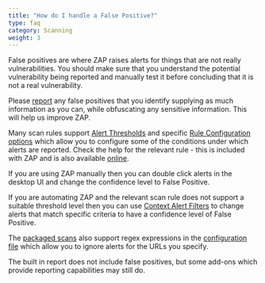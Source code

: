 ```yaml
---
title: "How do I handle a False Positive?"
type: faq
category: Scanning
weight: 3
---
```


False positives are where ZAP raises alerts for things that are not really vulnerabilities.
You should make sure that you understand the potential vulnerability being reported and manually test it before concluding that it is not a real vulnerability.

Please [report](https://github.com/zaproxy/zaproxy/issues/new?labels=bug&template=Bug_report.md) any false positives that you identify supplying as much information as you can, while obfuscating any sensitive information. This will help us improve ZAP.

Many scan rules support [Alert Thresholds](/docs/desktop/ui/dialogs/scanpolicy/#threshold) and specific [Rule Configuration options](/docs/desktop/ui/dialogs/options/ruleconfig/) which allow you to configure some of the conditions under which alerts are reported. Check the help for the relevant rule - this is included with ZAP and is also available [online](/docs/desktop/addons/).

If you are using ZAP manually then you can double click alerts in the desktop UI and change the confidence level to False Positive.

If you are automating ZAP and the relevant scan rule does not support a suitable threshold level then you can use [Context Alert Filters](https://github.com/zaproxy/zap-extensions/wiki/HelpAddonsAlertFiltersAlertFilter) to change alerts that match specific criteria to have a confidence level of False Positive.

The [packaged scans](https://github.com/zaproxy/zaproxy/wiki/Packaged-Scans) also support regex expressions in the [configuration file](https://github.com/zaproxy/zaproxy/wiki/ZAP-Baseline-Scan#configuration-file) which allow you to ignore alerts for the URLs you specify.

The built in report does not include false positives, but some add-ons which provide reporting capabilities may still do.
